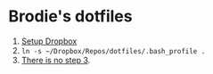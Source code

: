 # Brodie's dotfiles

1. [Setup Dropbox](https://www.dropbox.com/help/desktop-web/download-dropbox)
2. `ln -s ~/Dropbox/Repos/dotfiles/.bash_profile .`
3. [There is no step 3](https://www.youtube.com/watch?v=6uXJlX50Lj8).
